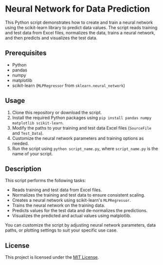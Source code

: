 # Neural Network for Data Prediction

This Python script demonstrates how to create and train a neural network using the scikit-learn library to predict data values. The script reads training and test data from Excel files, normalizes the data, trains a neural network, and then predicts and visualizes the test data.

## Prerequisites

- Python
- pandas
- numpy
- matplotlib
- scikit-learn (`MLPRegressor` from `sklearn.neural_network`)

## Usage

1. Clone this repository or download the script.
2. Install the required Python packages using `pip install pandas numpy matplotlib scikit-learn`.
3. Modify the paths to your training and test data Excel files (`SourceFile` and `Test_Data`).
4. Customize the neural network parameters and training options as needed.
5. Run the script using `python script_name.py`, where `script_name.py` is the name of your script.

## Description

This script performs the following tasks:

- Reads training and test data from Excel files.
- Normalizes the training and test data to ensure consistent scaling.
- Creates a neural network using scikit-learn's `MLPRegressor`.
- Trains the neural network on the training data.
- Predicts values for the test data and de-normalizes the predictions.
- Visualizes the predicted and actual values using matplotlib.

You can customize the script by adjusting neural network parameters, data paths, or plotting settings to suit your specific use case.

## License

This project is licensed under the [MIT License](LICENSE).
